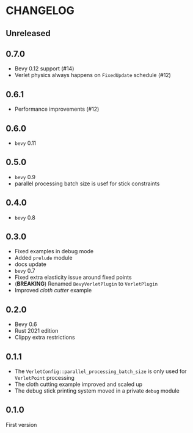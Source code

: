 # CHANGELOG

## Unreleased

## 0.7.0

* Bevy 0.12 support (#14)
* Verlet physics always happens on `FixedUpdate` schedule (#12)

## 0.6.1

* Performance improvements (#12)

## 0.6.0

* `bevy` 0.11

## 0.5.0

* `bevy` 0.9
* parallel processing batch size is usef for stick constraints

## 0.4.0

* `bevy` 0.8

## 0.3.0

* Fixed examples in debug mode
* Added `prelude` module
* docs update
* `bevy` 0.7
* Fixed extra elasticity issue around fixed points
* (**BREAKING**) Renamed `BevyVerletPlugin` to `VerletPlugin`
* Improved *cloth cutter* example

## 0.2.0

* Bevy 0.6
* Rust 2021 edition
* Clippy extra restrictions

## 0.1.1

* The `VerletConfig::parallel_processing_batch_size` is only used for
`VerletPoint` processing
* The cloth cutting example improved and scaled up
* The debug stick printing system moved in a private `debug` module

## 0.1.0

First version
